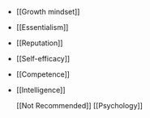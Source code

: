 - [[Growth mindset]]
- [[Essentialism]]
- [[Reputation]]
- [[Self-efficacy]]
- [[Competence]]
- [[Intelligence]]
  
  [[Not Recommended]] [[Psychology]]